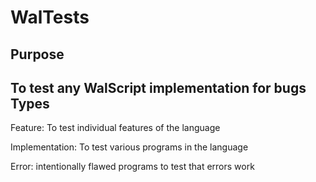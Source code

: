 WalTests
=======
Purpose
-------
To test any WalScript implementation for bugs
Types
-----
Feature: To test individual features of the language

Implementation: To test various programs in the language

Error: intentionally flawed programs to test that errors work